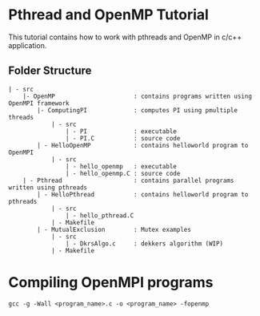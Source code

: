 
# Pthread and OpenMP Tutorial

This tutorial contains how to work with pthreads and OpenMP in c/c++ application.

## Folder Structure
```
| - src
    |- OpenMP                      : contains programs written using OpenMPI framework
        |- ComputingPI             : computes PI using pmultiple threads
            | - src
                | - PI             : executable
                | - PI.C           : source code
        | - HelloOpenMP            : contains helloworld program to OpenMPI
            | - src
                | - hello_openmp   : executable
                | - hello_openmp.C : source code
    | - Pthread                    : contains parallel programs written using pthreads
        | - HelloPthread           : contains helloworld program to pthreads
            | - src
                | - hello_pthread.C
            | - Makefile
        | - MutualExclusion        : Mutex examples
            | - src
                | - DkrsAlgo.c     : dekkers algorithm (WIP)
            | - Makefile
```

# Compiling OpenMPI programs
```
gcc -g -Wall <program_name>.c -o <program_name> -fopenmp
```
